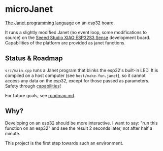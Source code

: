 # microJanet

[The Janet programming language](https://github.com/janet-lang/janet) on an esp32 board.

It runs a slightly modified Janet (no event loop, some modifications to source) on the [Seeed Studio XIAO ESP32S3 Sense](https://wiki.seeedstudio.com/xiao_esp32s3_getting_started/) development board.
Capabilities of the platform are provided as janet functions.

## Status & Roadmap

`src/main.cpp` runs a Janet program that blinks the esp32's built-in LED. It is compiled on a host computer (see `host/make-fun.janet`), so it cannot access any data on the esp32, except for those passed as parameters. Safety through [capabilities](https://en.wikipedia.org/wiki/Object-capability_model)!

For future goals, see [roadmap.md](roadmap.md).

## Why?

Developing on an esp32 should be more interactive. I want to say: "run this function on an esp32" and see the result 2 seconds later, not after half a minute.

This project is the first step towards such an environment.
